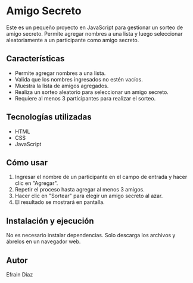 # Amigo Secreto

Este es un pequeño proyecto en JavaScript para gestionar un sorteo de amigo secreto. Permite agregar nombres a una lista y luego seleccionar aleatoriamente a un participante como amigo secreto.

## Características
- Permite agregar nombres a una lista.
- Valida que los nombres ingresados no estén vacíos.
- Muestra la lista de amigos agregados.
- Realiza un sorteo aleatorio para seleccionar un amigo secreto.
- Requiere al menos 3 participantes para realizar el sorteo.

## Tecnologías utilizadas
- HTML
- CSS
- JavaScript

## Cómo usar
1. Ingresar el nombre de un participante en el campo de entrada y hacer clic en "Agregar".
2. Repetir el proceso hasta agregar al menos 3 amigos.
3. Hacer clic en "Sortear" para elegir un amigo secreto al azar.
4. El resultado se mostrará en pantalla.

## Instalación y ejecución
No es necesario instalar dependencias. Solo descarga los archivos y ábrelos en un navegador web.

## Autor
Efrain Diaz
